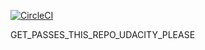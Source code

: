 [![CircleCI](https://circleci.com/gh/cumong500/Proj4.svg?style=svg)](https://app.circleci.com/pipelines/github/cumong500/UdaProj4)

GET_PASSES_THIS_REPO_UDACITY_PLEASE

